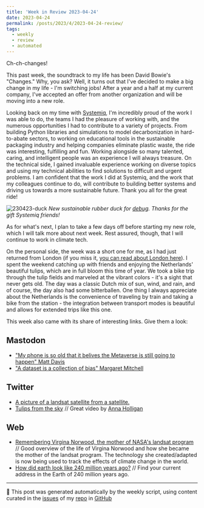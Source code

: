 ```yaml
---
title: 'Week in Review 2023-04-24'
date: 2023-04-24
permalink: /posts/2023/4/2023-04-24-review/
tags:
  - weekly
  - review
  - automated
---
```

 Ch-ch-changes! 

This past week, the soundtrack to my life has been David Bowie's "Changes." Why, you ask? Well, it turns out that I've decided to make a big change in my life - I'm switching jobs! After a year and a half at my current company, I've accepted an offer from another organization and will be moving into a new role.

Looking back on my time with [Systemiq](https://systemiq.earth), I'm incredibly proud of the work I was able to do, the teams I had the pleasure of working with, and the numerous opportunities I had to contribute to a variety of projects. From building Python libraries and simulations to model decarbonization in hard-to-abate sectors, to working on educational tools in the sustainable packaging industry and helping companies eliminate plastic waste, the ride was interesting, fulfilling and fun. Working alongside so many talented, caring, and intelligent people was an experience I will always treasure. On the technical side, I gained invaluable experience working on diverse topics and using my technical abilities to find solutions to difficult and urgent problems. I am confident that the work I did at Systemiq, and the work that my colleagues continue to do, will contribute to building better systems and driving us towards a more sustainable future. Thank you all for the great ride!

![230423-duck](https://user-images.githubusercontent.com/11371711/233863332-cfa2f39c-ce7d-438a-b97b-e2f9fbd37553.png)
*New sustainable rubber duck for [debug](https://en.wikipedia.org/wiki/Rubber_duck_debugging). Thanks for the gift Systemiq friends!*

As for what's next, I plan to take a few days off before starting my new role, which I will talk more about next week. Rest assured, though, that I will continue to work in climate tech.

On the personal side, the week was a short one for me, as I had just returned from London (if you miss it, [you can read about London here](https://buttondown.email/natera/archive/week-in-review-2023-04-17/)). I spent the weekend catching up with friends and enjoying the Netherlands' beautiful tulips, which are in full bloom this time of year. We took a bike trip through the tulip fields and marveled at the vibrant colors - it's a sight that never gets old. The day was a classic Dutch mix of sun, wind, and rain, and of course, the day also had some bitterballen. One thing I always appreciate about the Netherlands is the convenience of traveling by train and taking a bike from the station - the integration between transport modes is beautiful and allows for extended trips like this one.

This week also came with its share of interesting links. Give them a look:


## Mastodon
-  ["My phone is so old that it belives the Metaverse is still going to happen" Matt Davis](https://hci.social/@infinimatt/110242737688534774)
-  ["A dataset is a collection of bias"  Margaret Mitchell](https://social.coop/@chrisjrn/110248843812977717)

## Twitter
-  [A picture of a landsat satellite from a satellite.](https://twitter.com/NASA_Landsat/status/1642954595377750027)
-  [Tulips from the sky](https://twitter.com/annaholligan/status/1650107744538460162) // Great video by [Anna Holligan](https://twitter.com/annaholligan)

## Web
-  [Remembering Virgina Norwood, the mother of NASA's landsat program](https://www.engadget.com/remembering-virginia-norwood-the-mother-of-nasas-landsat-program-213705046.html) // Good overview of the life of Virgina Norwood and how she became the mother of the landsat program. The technology she created/adapted is now being used to track the effects of climate change in the world.
-  [How did earth look like 240 million years ago?](https://dinosaurpictures.org/ancient-earth#240) // Find your current address in the Earth of 240 million years ago.

***
🤖 This post was generated automatically by the weekly script, using content curated in the [issues](https://github.com/nateraluis/nateraluis.github.io/issues) of my [repo](https://github.com/nateraluis/nateraluis.github.io/) in [GitHub](https://github.com/nateraluis)
